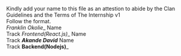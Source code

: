 Kindly add your name to this file as an attestion to abide by the Clan Guidelines and the Terms of The Internship v1
<br/> Follow the format.<br/> 
_Franklin Okolie__
Name <br/>
Track
_Frontend(React.js)__
Name <br/>
Track
___Akande David___
Name <br/>
Track
__Backend(Nodejs)___
